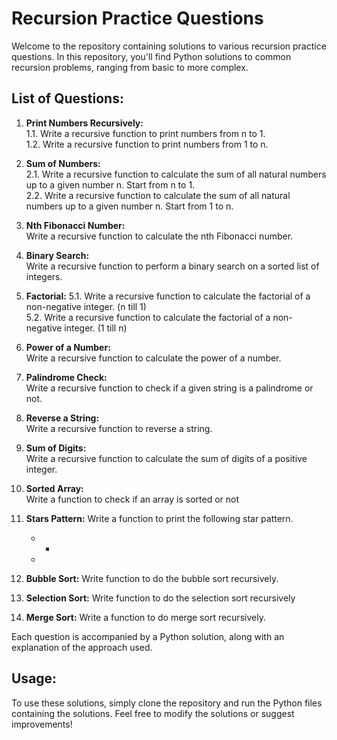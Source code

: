 # Recursion Practice Questions

Welcome to the repository containing solutions to various recursion practice questions. In this repository, you'll find Python solutions to common recursion problems, ranging from basic to more complex.

## List of Questions:

1. **Print Numbers Recursively:**<br>
   1.1. Write a recursive function to print numbers from n to 1.<br>
   1.2. Write a recursive function to print numbers from 1 to n.<br>

2. **Sum of Numbers:**<br>
   2.1. Write a recursive function to calculate the sum of all natural numbers up to a given number n. Start from n to 1.<br>
   2.2. Write a recursive function to calculate the sum of all natural numbers up to a given number n. Start from 1 to n.<br>
   
3. **Nth Fibonacci Number:**<br>
   Write a recursive function to calculate the nth Fibonacci number.<br>

4. **Binary Search:**<br>
   Write a recursive function to perform a binary search on a sorted list of integers.<br>

5. **Factorial:**
   5.1. Write a recursive function to calculate the factorial of a non-negative integer. (n till 1)<br>
   5.2. Write a recursive function to calculate the factorial of a non-negative integer. (1 till n)<br>
   
6. **Power of a Number:**<br>
   Write a recursive function to calculate the power of a number. <br>

7. **Palindrome Check:**<br>
   Write a recursive function to check if a given string is a palindrome or not.<br>

8. **Reverse a String:**<br>
   Write a recursive function to reverse a string.<br>

9. **Sum of Digits:**<br>
    Write a recursive function to calculate the sum of digits of a positive integer.<br>

10. **Sorted Array:**<br>
    Write a function to check if an array is sorted or not<br>

11. **Stars Pattern:**
    Write a function to print the following star pattern.
    * *
    *
 
12. **Bubble Sort:**
    Write function to do the bubble sort recursively.

13. **Selection Sort:**
    Write function to do the selection sort recursively

15. **Merge Sort:**
    Write a function to do merge sort recursively.

Each question is accompanied by a Python solution, along with an explanation of the approach used.

## Usage:

To use these solutions, simply clone the repository and run the Python files containing the solutions. Feel free to modify the solutions or suggest improvements!


